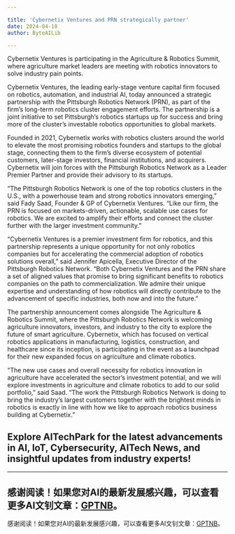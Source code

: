 ```yaml
---

title: 'Cybernetix Ventures and PRN strategically partner'
date: 2024-04-18
author: ByteAILib

---
```


Cybernetix Ventures is participating in the Agriculture & Robotics Summit, where agriculture market leaders are meeting with robotics innovators to solve industry pain points.

Cybernetix Ventures, the leading early-stage venture capital firm focused on robotics, automation, and industrial AI, today announced a strategic partnership with the Pittsburgh Robotics Network (PRN), as part of the firm’s long-term robotics cluster engagement efforts. The partnership is a joint initiative to set Pittsburgh’s robotics startups up for success and bring more of the cluster’s investable robotics opportunities to global markets.

Founded in 2021, Cybernetix works with robotics clusters around the world to elevate the most promising robotics founders and startups to the global stage, connecting them to the firm’s diverse ecosystem of potential customers, later-stage investors, financial institutions, and acquirers. Cybernetix will join forces with the Pittsburgh Robotics Network as a Leader Premier Partner and provide their advisory to its startups.

“The Pittsburgh Robotics Network is one of the top robotics clusters in the U.S., with a powerhouse team and strong robotics innovators emerging,” said Fady Saad, Founder & GP of Cybernetix Ventures. “Like our firm, the PRN is focused on markets-driven, actionable, scalable use cases for robotics. We are excited to amplify their efforts and connect the cluster further with the larger investment community.”

“Cybernetix Ventures is a premier investment firm for robotics, and this partnership represents a unique opportunity for not only robotics companies but for accelerating the commercial adoption of robotics solutions overall,” said Jennifer Apicella, Executive Director of the Pittsburgh Robotics Network. “Both Cybernetix Ventures and the PRN share a set of aligned values that promise to bring significant benefits to robotics companies on the path to commercialization. We admire their unique expertise and understanding of how robotics will directly contribute to the advancement of specific industries, both now and into the future.”

The partnership announcement comes alongside The Agriculture & Robotics Summit, where the Pittsburgh Robotics Network is welcoming agriculture innovators, investors, and industry to the city to explore the future of smart agriculture. Cybernetix, which has focused on vertical robotics applications in manufacturing, logistics, construction, and healthcare since its inception, is participating in the event as a launchpad for their new expanded focus on agriculture and climate robotics.

“The new use cases and overall necessity for robotics innovation in agriculture have accelerated the sector’s investment potential, and we will explore investments in agriculture and climate robotics to add to our solid portfolio,” said Saad. “The work the Pittsburgh Robotics Network is doing to bring the industry’s largest customers together with the brightest minds in robotics is exactly in line with how we like to approach robotics business building at Cybernetix.”

Explore AITechPark for the latest advancements in AI, IoT, Cybersecurity, AITech News, and insightful updates from industry experts!
---

---
感谢阅读！如果您对AI的最新发展感兴趣，可以查看更多AI文钊文章：[GPTNB](https://gptnb.com)。
---
感谢阅读！如果您对AI的最新发展感兴趣，可以查看更多AI文钊文章：[GPTNB](https://gptnb.com)。